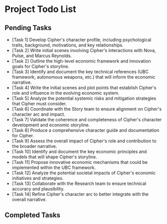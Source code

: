 # Project Todo List

## Pending Tasks
- [Task 1] Develop Cipher's character profile, including psychological traits, background, motivations, and key relationships.
- [Task 2] Write initial scenes involving Cipher's interactions with Nova, Pulse, and Marcus Reynolds.
- [Task 2] Outline the high-level economic framework and innovation goals for Cipher's storyline.
- [Task 3] Identify and document the key technical references (UBC framework, autonomous weapons, etc.) that will inform the economic narrative.
- [Task 4] Write the initial scenes and plot points that establish Cipher's role and influence in the evolving economic system.
- [Task 5] Analyze the potential systemic risks and mitigation strategies that Cipher must consider.
- [Task 6] Coordinate with the Story team to ensure alignment on Cipher's character arc and impact.
- [Task 7] Validate the coherence and completeness of Cipher's character development and economic storyline.
- [Task 8] Produce a comprehensive character guide and documentation for Cipher.
- [Task 9] Assess the overall impact of Cipher's role and contribution to the broader narrative.
- [Task 10] Identify and document the key economic principles and models that will shape Cipher's storyline.
- [Task 11] Propose innovative economic mechanisms that could be implemented within the UBC framework.
- [Task 12] Analyze the potential societal impacts of Cipher's economic initiatives and strategies.
- [Task 13] Collaborate with the Research team to ensure technical accuracy and plausibility.
- [Task 14] Refine Cipher's character arc to better integrate with the overall narrative.

## Completed Tasks
